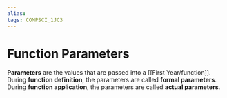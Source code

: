 ```yaml
---
alias:
tags: COMPSCI_1JC3
---
```

# Function Parameters
**Parameters** are the values that are passed into a [[First Year/function]]. During **function definition**, the parameters are called **formal parameters**. During **function application**, the parameters are called **actual parameters**. 